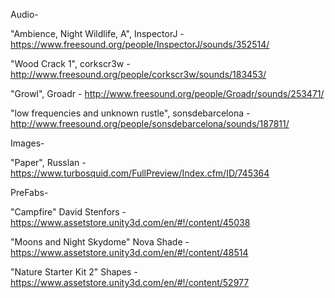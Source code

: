 Audio-

"Ambience, Night Wildlife, A", InspectorJ - https://www.freesound.org/people/InspectorJ/sounds/352514/

"Wood Crack 1", corkscr3w - http://www.freesound.org/people/corkscr3w/sounds/183453/

"Growl", Groadr - http://www.freesound.org/people/Groadr/sounds/253471/

"low frequencies and unknown rustle", sonsdebarcelona - http://www.freesound.org/people/sonsdebarcelona/sounds/187811/

Images-

"Paper", Russlan - https://www.turbosquid.com/FullPreview/Index.cfm/ID/745364


PreFabs-

"Campfire" David Stenfors - https://www.assetstore.unity3d.com/en/#!/content/45038

"Moons and Night Skydome" Nova Shade - https://www.assetstore.unity3d.com/en/#!/content/48514

"Nature Starter Kit 2" Shapes - https://www.assetstore.unity3d.com/en/#!/content/52977


